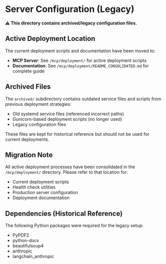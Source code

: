 # Server Configuration (Legacy)

**⚠️ This directory contains archived/legacy configuration files.**

## Active Deployment Location

The current deployment scripts and documentation have been moved to:
- **MCP Server**: See `/mcp/deployment/` for active deployment scripts
- **Documentation**: See `/mcp/deployment/README_CONSOLIDATED.md` for complete guide

## Archived Files

The `archived/` subdirectory contains outdated service files and scripts from previous deployment strategies:
- Old systemd service files (referenced incorrect paths)
- Gunicorn-based deployment scripts (no longer used)
- Legacy configuration files

These files are kept for historical reference but should not be used for current deployments.

## Migration Note

All active deployment processes have been consolidated in the `/mcp/deployment/` directory. Please refer to that location for:
- Current deployment scripts
- Health check utilities
- Production server configuration
- Deployment documentation

## Dependencies (Historical Reference)

The following Python packages were required for the legacy setup:
- PyPDF2
- python-docx
- beautifulsoup4
- anthropic
- langchain_anthropic